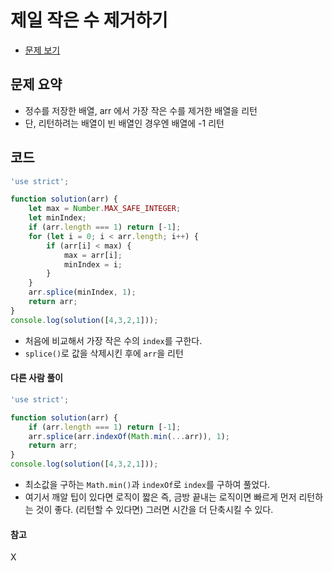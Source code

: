# 제일 작은 수 제거하기

- [문제 보기](https://programmers.co.kr/learn/courses/30/lessons/12935?language=javascript)

## 문제 요약

- 정수를 저장한 배열, arr 에서 가장 작은 수를 제거한 배열을 리턴
- 단, 리턴하려는 배열이 빈 배열인 경우엔 배열에 -1 리턴

## 코드

```javascript
'use strict';

function solution(arr) {
    let max = Number.MAX_SAFE_INTEGER;
    let minIndex;
    if (arr.length === 1) return [-1];
    for (let i = 0; i < arr.length; i++) {
        if (arr[i] < max) {
            max = arr[i];
            minIndex = i;
        }
    }
    arr.splice(minIndex, 1);
    return arr;
}
console.log(solution([4,3,2,1]));
```

- 처음에 비교해서 가장 작은 수의 `index`를 구한다.
- `splice()`로 값을 삭제시킨 후에 `arr`을 리턴

#### 다른 사람 풀이

```javascript
'use strict';

function solution(arr) {
    if (arr.length === 1) return [-1];
    arr.splice(arr.indexOf(Math.min(...arr)), 1);
    return arr;
}
console.log(solution([4,3,2,1]));
```

- 최소값을 구하는 `Math.min()`과 `indexOf`로 `index`를 구하여 풀었다.
- 여기서 깨알 팁이 있다면 로직이 짧은 즉, 금방 끝내는 로직이면 빠르게 먼저 리턴하는 것이 좋다. (리턴할 수 있다면) 그러면 시간을 더 단축시킬 수 있다.

#### 참고
X
